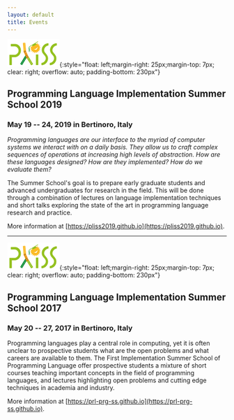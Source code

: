 ```yaml
---
layout: default
title: Events
---
```



![PLISS logo](images/pliss-logo-small.png){:style="float: left;margin-right: 25px;margin-top: 7px; clear: right; overflow: auto; padding-bottom: 230px"}

## Programming Language Implementation Summer School 2019
### May 19 -- 24, 2019 in Bertinoro, Italy

*Programming languages are our interface to the myriad of computer systems we
interact with on a daily basis. They allow us to craft complex sequences of
operations at increasing high levels of abstraction. How are these languages
designed? How are they implemented? How do we evaluate them?*

The Summer School's goal is to prepare early graduate students and advanced
undergraduates for research in the field. This will be done through a
combination of lectures on language implementation techniques and short talks
exploring the state of the art in programming language research and practice.

More information at [https://pliss2019.github.io](https://pliss2019.github.io).

<hr/>

![PLISS logo](images/pliss-logo-small.png){:style="float: left;margin-right: 25px;margin-top: 7px; clear: right; overflow: auto; padding-bottom: 230px"}

## Programming Language Implementation Summer School 2017
### May 20 -- 27, 2017 in Bertinoro, Italy


Programming languages play a central role in computing, yet it is often unclear
to prospective students what are the open problems and what careers are
available to them. The First Implementation Summer School of Programming
Language offer prospective students a mixture of short courses teaching
important concepts in the field of programming languages, and lectures
highlighting open problems and cutting edge techniques in academia and industry.

More information at [https://prl-prg-ss.github.io](https://prl-prg-ss.github.io).
